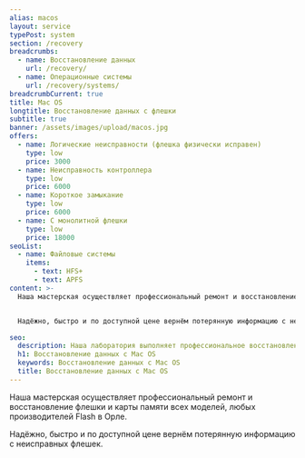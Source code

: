 ```yaml
---
alias: macos
layout: service
typePost: system
section: /recovery
breadcrumbs:
  - name: Восстановление данных
    url: /recovery/
  - name: Операционные системы
    url: /recovery/systems/
breadcrumbCurrent: true
title: Mac OS
longtitle: Восстановление данных с флешки
subtitle: true
banner: /assets/images/upload/macos.jpg
offers:
  - name: Логические неисправности (флешка физически исправен)
    type: low
    price: 3000
  - name: Неисправность контроллера
    type: low
    price: 6000
  - name: Короткое замыкание
    type: low
    price: 6000
  - name: С монолитной флешки
    type: low
    price: 18000
seoList:
  - name: Файловые системы
    items:
      - text: HFS+
      - text: APFS
content: >-
  Наша мастерская осуществляет профессиональный ремонт и восстановление флешки и карты памяти всех моделей, любых производителей Flash в Орле.


  Надёжно, быстро и по доступной цене вернём потерянную информацию с неисправных флешек.

seo:
  description: Наша лаборатория выполняет профессиональное восстановление данных с флешек всех видов.
  h1: Восстановление данных с Mac OS
  keywords: Восстановление данных с Mac OS 
  title: Восстановление данных с Mac OS
---
```

Наша мастерская осуществляет профессиональный ремонт и восстановление флешки и карты памяти всех моделей, любых производителей Flash в Орле.

Надёжно, быстро и по доступной цене вернём потерянную информацию с неисправных флешек.



